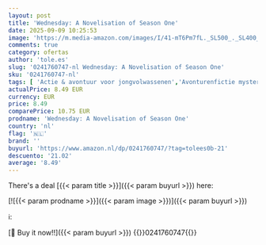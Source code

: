 ```yaml
---
layout: post
title: 'Wednesday: A Novelisation of Season One'
date: 2025-09-09 10:25:53
image: 'https://m.media-amazon.com/images/I/41-mT6Pm7fL._SL500_._SL400_.jpg'
comments: true
category: ofertas
author: 'tole.es'
slug: '0241760747-nl Wednesday: A Novelisation of Season One'
sku: '0241760747-nl'
tags: [ 'Actie & avontuur voor jongvolwassenen','Avonturenfictie mysterie en thriller jongvolwassenen','Boeken','Detective- & misdaadverhalen jongvolwassenen','Engelstalige boeken','Fantasy en bovennatuurlijke mysteries en thrillers voor jongvolwassenen','Fantasy voor jongvolwassenen','Fantasy-avontuur voor jongvolwassenen','Featured Categories','Literatuur & fictie voor jongvolwassenen','Mysteries & thrillers voor jongvolwassenen','Paranormale en stedelijke fantasy voor jongvolwassenen','Sciencefiction & fantasy voor jongvolwassenen','Tieners & jongvolwassenen','🇳🇱', ]
actualPrice: 8.49 EUR
currency: EUR
price: 8.49
comparePrice: 10.75 EUR
prodname: 'Wednesday: A Novelisation of Season One'
country: 'nl'
flag: '🇳🇱'
brand: ''
buyurl: 'https://www.amazon.nl/dp/0241760747/?tag=tolees0b-21'
descuento: '21.02'
average: '8.49'
---
```


There's a deal [{{< param title >}}]({{< param buyurl >}})  here:

[![{{< param prodname >}}]({{< param image >}})]({{< param buyurl >}})

ℹ️:


[🛒 Buy it now!!]({{< param buyurl >}})
{{<world>}}0241760747{{</world>}}
